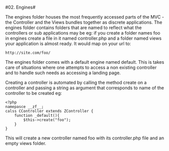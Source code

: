 #02. Engines#

The engines folder houses the most frequently accessed parts of the MVC - the Controller and the Views bundles together as discrete applications. The engines folder contains folders that are named to reflect what the controllers or sub applications may be eg: if you create a folder names foo in engines create a file in it named controller.php and a folder named views your application is almost ready. It would map on your url to:

    http://site.com/foo/

The engines folder comes with a default engine named default. This is takes care of situations where one attempts to access a non existing controller and to handle such needs as accessing a landing page.

Creating a controller is automated by calling the method create on a controller and passing a string as argument that corresponds to name of the controller to be created eg:

    <?php
    namepasce __zf__;
    calss CController extends ZController {
    	function _default(){
    		$this->create("foo");
    	}
    }

This will create a new controller named foo with its controller.php file and an empty views folder.
